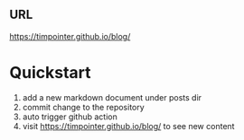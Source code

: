 ## URL
https://timpointer.github.io/blog/

# Quickstart
1. add a new markdown document under posts dir
2. commit change to the repository
3. auto trigger github action 
4. visit https://timpointer.github.io/blog/ to see new content
 